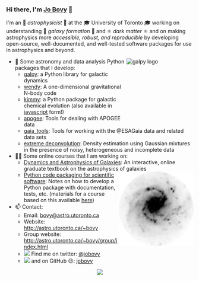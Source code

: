 ### Hi there, I'm [Jo Bovy](http://astro.utoronto.ca/~bovy) 👋

I'm an 🔭 _astrophysicist_ 🔭 at the 🎓 University of Toronto 🎓 working on understanding 🌌 _galaxy formation_ 🌌 and ⚛️ _dark matter_ ⚛️ and on making astrophysics more _accessible, robust, and reproducible_ by developing open-source, well-documented, and well-tested software packages for use in astrophysics and beyond. 

<a href="http://www.galpy.org" target="_blank"><img align="right" src="https://galpy.readthedocs.io/en/latest/_static/galpy-logo-small.gif" alt="galpy logo" width=180px height=180px></a>

- 🔭 Some astronomy and data analysis Python packages that I develop:
  * [galpy](https://github.com/jobovy/galpy): a Python library for galactic dynamics
  * [wendy](https://github.com/jobovy/wendy): A one-dimensional gravitational N-body code
  * [kimmy](https://github.com/jobovy/kimmy): a Python package for galactic chemical evolution (also available in [javascript](https://github.com/jobovy/kimmy.js) form!)
  * [apogee](https://github.com/jobovy/apogee): Tools for dealing with APOGEE data
  * [gaia_tools](https://github.com/jobovy/gaia_tools): Tools for working with the @ESAGaia data and related data sets
  * [extreme deconvolution](https://github.com/jobovy/extreme-deconvolution): Density estimation using Gaussian mixtures in the presence of noisy, heterogeneous and incomplete data
- 👨‍🏫 Some online courses that I am working on:
  * [Dynamics and Astrophysics of Galaxies](http://astro.utoronto.ca/~bovy/AST1420/notes-2019/index.html): An interactive, online graduate textbook on the astrophysics of galaxies
<a href="http://astro.utoronto.ca/~bovy/AST1420/notes-2019/index.html" target="_blank"><img align="right" src="https://github.com/jobovy/jobovy/raw/master/galaxy.png" alt="a galaxy" width=200px height=200px></a>  
  * [Python code packaging for scientific software](https://pythonpackaging.info): Notes on how to develop a Python package with documentation, tests, etc. (materials for a course based on this available [here](https://github.com/jobovy/code-packaging-minicourse))
- 📫 Contact:
  * Email: bovy@astro.utoronto.ca
  * Website: http://astro.utoronto.ca/~bovy
  * Group website: http://astro.utoronto.ca/~bovy/group/index.html
  * <img src="https://cdn.jsdelivr.net/npm/simple-icons@3.0.1/icons/twitter.svg" width=20px> Find me on twitter: [@jobovy](https://twitter.com/jobovy)
  * <img src="https://cdn.jsdelivr.net/npm/simple-icons@3.0.1/icons/github.svg" width=20px> and on GitHub 😉: [jobovy](https://github.com/jobovy)

<p align="center"><img src="https://github-readme-stats.vercel.app/api?username=jobovy&show_icons=true&hide=[%22contribs%22]"></p>
